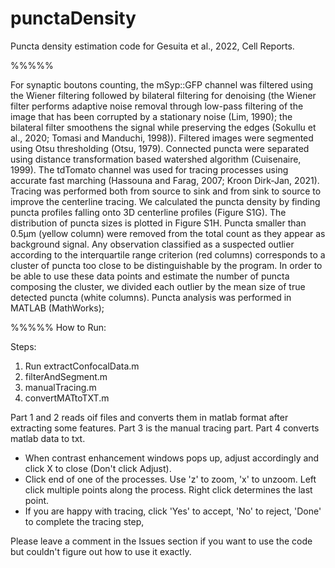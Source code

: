 # punctaDensity
Puncta density estimation code for Gesuita et al., 2022, Cell Reports.

%%%%%

For synaptic boutons counting, the mSyp::GFP channel was filtered using the Wiener filtering followed by bilateral filtering for denoising (the Wiener filter performs adaptive noise removal through low-pass filtering of the image that has been corrupted by a stationary noise (Lim, 1990); the bilateral filter smoothens the signal while preserving the edges (Sokullu et al., 2020; Tomasi and Manduchi, 1998)). Filtered images were segmented using Otsu thresholding (Otsu, 1979). Connected puncta were separated using distance transformation based watershed algorithm (Cuisenaire, 1999). The tdTomato channel was used for tracing processes using accurate fast marching (Hassouna and Farag, 2007; Kroon Dirk-Jan, 2021). Tracing was performed both from source to sink and from sink to source to improve the centerline tracing. We calculated the puncta density by finding puncta profiles falling onto 3D centerline profiles (Figure S1G). The distribution of puncta sizes is plotted in Figure S1H. Puncta smaller than 0.5µm (yellow column) were removed from the total count as they appear as background signal. Any observation classified as a suspected outlier according to the interquartile range criterion (red columns) corresponds to a cluster of puncta too close to be distinguishable by the program. In order to be able to use these data points and estimate the number of puncta composing the cluster, we divided each outlier by the mean size of true detected puncta (white columns). Puncta analysis was performed in MATLAB (MathWorks); 

%%%%%
How to Run:

Steps:

1. Run extractConfocalData.m
2. filterAndSegment.m
3. manualTracing.m
4. convertMATtoTXT.m

Part 1 and 2 reads oif files and converts them in matlab format after extracting some features.
Part 3 is the manual tracing part. 
Part 4 converts matlab data to txt.

- When contrast enhancement windows pops up, adjust accordingly and click X to close (Don't click Adjust).
- Click end of one of the processes. Use 'z' to zoom, 'x' to unzoom. Left click multiple points along the process. Right click determines the last point.
- If you are happy with tracing, click 'Yes' to accept, 'No' to reject, 'Done' to complete the tracing step,

Please leave a comment in the Issues section if you want to use the code but couldn't figure out how to use it exactly.

